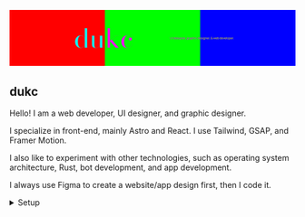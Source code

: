 ![Profile banner](/banner.png)
## dukc

Hello! I am a web developer, UI designer, and graphic designer.

I specialize in front-end, mainly Astro and React. I use Tailwind, GSAP, and Framer Motion.

I also like to experiment with other technologies, such as operating system architecture, Rust, bot development, and app development.

I always use Figma to create a website/app design first, then I code it.

<details>
<summary>Setup</summary>
<br>
Arch Linux, MSI B450 TOMAHAWK MAX lI, AMD Ryzen 7 3700x, 32GB RAM, Nvidia RTX 3060
</details>

